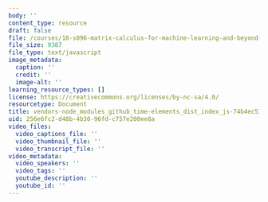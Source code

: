 ```yaml
---
body: ''
content_type: resource
draft: false
file: /courses/18-s096-matrix-calculus-for-machine-learning-and-beyond-january-iap-2022/vendors-node_modules_github_time-elements_dist_index_js-74b4ec51ce20.js
file_size: 9387
file_type: text/javascript
image_metadata:
  caption: ''
  credit: ''
  image-alt: ''
learning_resource_types: []
license: https://creativecommons.org/licenses/by-nc-sa/4.0/
resourcetype: Document
title: vendors-node_modules_github_time-elements_dist_index_js-74b4ec51ce20.js
uid: 256e6fc2-d48b-4b30-96fd-c757e200ee8a
video_files:
  video_captions_file: ''
  video_thumbnail_file: ''
  video_transcript_file: ''
video_metadata:
  video_speakers: ''
  video_tags: ''
  youtube_description: ''
  youtube_id: ''
---
```

